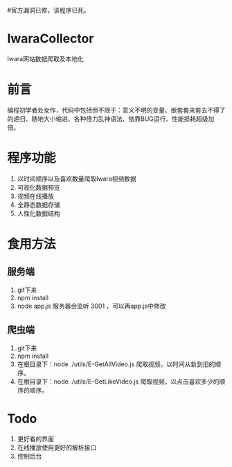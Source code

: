 #官方漏洞已修，该程序已死。


# IwaraCollector
Iwara网站数据爬取及本地化
# 前言
编程初学者处女作，代码中包括但不限于：意义不明的变量、嵌套套来套去不得了的递归、随地大小缩进、各种怪力乱神语法、依靠BUG运行、性能损耗超级加倍。
# 程序功能
1. 以时间顺序以及喜欢数量爬取Iwara视频数据
2. 可视化数据预览
3. 视频在线播放
4. 全静态数据存储
5. 人性化数据结构
# 食用方法
## 服务端
1. git下来
2. npm install
3. node app.js
服务器会监听 3001 ，可以再app.js中修改
## 爬虫端
1. git下来
2. npm install
3. 在根目录下：node ./utils/E-GetAllVideo.js 爬取视频，以时间从新到旧的顺序。
4. 在根目录下：node ./utils/E-GetLikeVideo.js 爬取视频，以点击喜欢多少的顺序的顺序。
# Todo
1. 更好看的界面
2. 在线播放使用更好的解析接口
3. 控制后台
